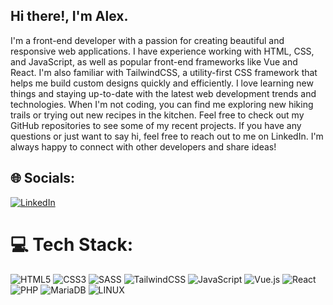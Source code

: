 ## Hi there!, I'm Alex.

I'm a front-end developer with a passion for creating beautiful and responsive web applications. I have experience working with HTML, CSS, and JavaScript, as well as popular front-end frameworks like Vue and React. I'm also familiar with TailwindCSS, a utility-first CSS framework that helps me build custom designs quickly and efficiently.
I love learning new things and staying up-to-date with the latest web development trends and technologies. When I'm not coding, you can find me exploring new hiking trails or trying out new recipes in the kitchen.
Feel free to check out my GitHub repositories to see some of my recent projects. If you have any questions or just want to say hi, feel free to reach out to me on LinkedIn. I'm always happy to connect with other developers and share ideas!



## 🌐 Socials:
[![LinkedIn](https://img.shields.io/badge/LinkedIn-%230077B5.svg?logo=linkedin&logoColor=white)](https://linkedin.com/in/alejandro-esquivel-rodriguez) 

# 💻 Tech Stack:
 ![HTML5](https://img.shields.io/badge/html5-%23E34F26.svg?style=for-the-badge&logo=html5&logoColor=white) ![CSS3](https://img.shields.io/badge/css3-%231572B6.svg?style=for-the-badge&logo=css3&logoColor=white)  ![SASS](https://img.shields.io/badge/SASS-hotpink.svg?style=for-the-badge&logo=SASS&logoColor=white) ![TailwindCSS](https://img.shields.io/badge/tailwindcss-%2338B2AC.svg?style=for-the-badge&logo=tailwind-css&logoColor=white)  ![JavaScript](https://img.shields.io/badge/javascript-%23323330.svg?style=for-the-badge&logo=javascript&logoColor=%23F7DF1E)  ![Vue.js](https://img.shields.io/badge/vuejs-%2335495e.svg?style=for-the-badge&logo=vuedotjs&logoColor=%234FC08D) ![React](https://img.shields.io/badge/react-%2320232a.svg?style=for-the-badge&logo=react&logoColor=%2361DAFB)  ![PHP](https://img.shields.io/badge/php-%23777BB4.svg?style=for-the-badge&logo=php&logoColor=white)  ![MariaDB](https://img.shields.io/badge/MariaDB-003545?style=for-the-badge&logo=mariadb&logoColor=white) ![LINUX](https://img.shields.io/badge/Linux-FCC624?style=for-the-badge&logo=linux&logoColor=black)

<!--# 📊 GitHub Stats:
![](https://github-readme-stats.vercel.app/api?username=alejandro-esquivel&theme=vue-dark&hide_border=true&include_all_commits=false&count_private=false)<br/>
![](https://github-readme-streak-stats.herokuapp.com/?user=alejandro-esquivel&theme=vue-dark&hide_border=true)<br/>
![](https://github-readme-stats.vercel.app/api/top-langs/?username=alejandro-esquivel&theme=vue-dark&hide_border=true&include_all_commits=false&count_private=false&layout=compact)

---
[![](https://visitcount.itsvg.in/api?id=alejandro-esquivel&icon=0&color=3)](https://visitcount.itsvg.in)
-->
<!-- Proudly created with GPRM ( https://gprm.itsvg.in ) -->
